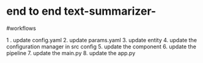 # end to end  text-summarizer-

#workflows

1 . update config.yaml
2.  update params.yaml
3. update entity
4.  update the configuration manager in src config
5. update the component
6. update the pipeline 
7. update the main.py
8. update the app.py